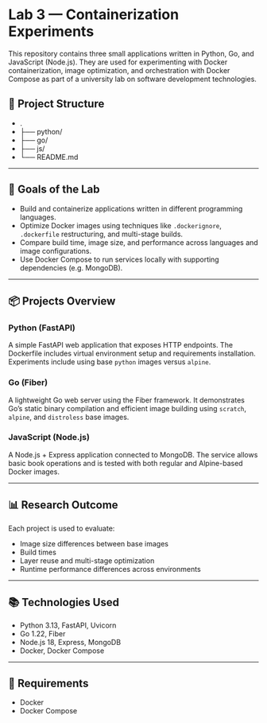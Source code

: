 # Lab 3 — Containerization Experiments

This repository contains three small applications written in Python, Go, and JavaScript (Node.js). They are used for experimenting with Docker containerization, image optimization, and orchestration with Docker Compose as part of a university lab on software development technologies.

## 📁 Project Structure
- .
- ├── python/
- ├── go/    
- ├── js/    
- └── README.md

---

## 🔧 Goals of the Lab

- Build and containerize applications written in different programming languages.
- Optimize Docker images using techniques like `.dockerignore`, `.dockerfile` restructuring, and multi-stage builds.
- Compare build time, image size, and performance across languages and image configurations.
- Use Docker Compose to run services locally with supporting dependencies (e.g. MongoDB).

---

## 📦 Projects Overview

### Python (FastAPI)
A simple FastAPI web application that exposes HTTP endpoints. The Dockerfile includes virtual environment setup and requirements installation. Experiments include using base `python` images versus `alpine`.

### Go (Fiber)
A lightweight Go web server using the Fiber framework. It demonstrates Go’s static binary compilation and efficient image building using `scratch`, `alpine`, and `distroless` base images.

### JavaScript (Node.js)
A Node.js + Express application connected to MongoDB. The service allows basic book operations and is tested with both regular and Alpine-based Docker images.

---

## 📊 Research Outcome

Each project is used to evaluate:

- Image size differences between base images
- Build times
- Layer reuse and multi-stage optimization
- Runtime performance differences across environments

---

## 📚 Technologies Used

- Python 3.13, FastAPI, Uvicorn
- Go 1.22, Fiber
- Node.js 18, Express, MongoDB
- Docker, Docker Compose

---

## 📌 Requirements

- Docker
- Docker Compose
